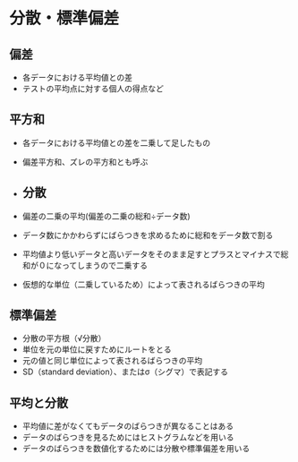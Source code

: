 # 分散・標準偏差

## 偏差
* 各データにおける平均値との差
* テストの平均点に対する個人の得点など

## 平方和
* 各データにおける平均値との差を二乗して足したもの
* 偏差平方和、ズレの平方和とも呼ぶ

* ## 分散
* 偏差の二乗の平均(偏差の二乗の総和÷データ数)
* データ数にかかわらずにばらつきを求めるために総和をデータ数で割る
* 平均値より低いデータと高いデータをそのまま足すとプラスとマイナスで総和が０になってしまうので二乗する
* 仮想的な単位（二乗しているため）によって表されるばらつきの平均

## 標準偏差
* 分散の平方根（√分散）
* 単位を元の単位に戻すためにルートをとる
* 元の値と同じ単位によって表されるばらつきの平均
* SD（standard deviation）、またはσ（シグマ）で表記する

## 平均と分散
* 平均値に差がなくてもデータのばらつきが異なることはある
* データのばらつきを見るためにはヒストグラムなどを用いる
* データのばらつきを数値化するためには分散や標準偏差を用いる